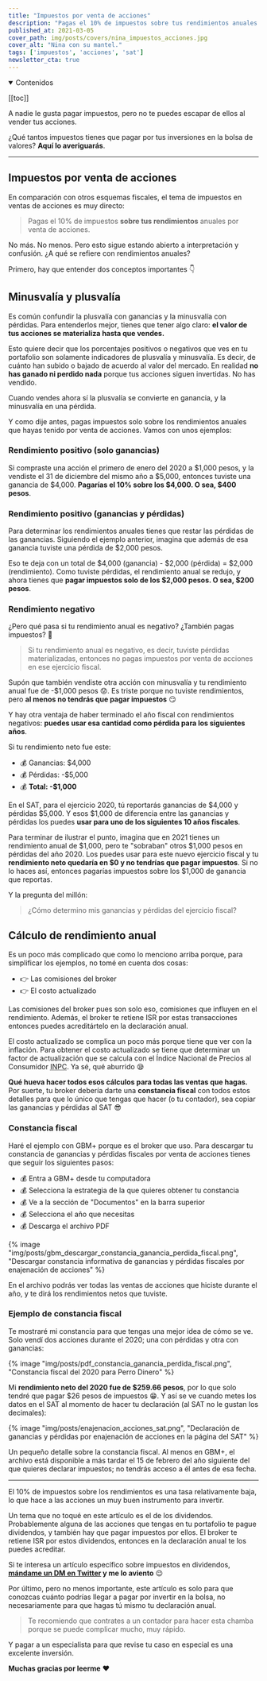 ```yaml
---
title: "Impuestos por venta de acciones"
description: "Pagas el 10% de impuestos sobre tus rendimientos anuales por venta de acciones. Aquí te explico todos los detalles."
published_at: 2021-03-05
cover_path: img/posts/covers/nina_impuestos_acciones.jpg
cover_alt: "Nina con su mantel."
tags: ['impuestos', 'acciones', 'sat']
newsletter_cta: true
---
```


<details open>
  <summary>
    Contenidos
  </summary>

[[toc]]

</details>

A nadie le gusta pagar impuestos, pero no te puedes escapar de ellos al vender tus acciones.

¿Qué tantos impuestos tienes que pagar por tus inversiones en la bolsa de valores? **Aquí lo averiguarás**.

***

## Impuestos por venta de acciones

En comparación con otros esquemas fiscales, el tema de impuestos en ventas de acciones es muy directo:

> Pagas el 10% de impuestos **sobre tus rendimientos** anuales por venta de acciones.

No más. No menos. Pero esto sigue estando abierto a interpretación y confusión. ¿A qué se refiere con rendimientos anuales?

Primero, hay que entender dos conceptos importantes 👇

## Minusvalía y plusvalía

Es común confundir la plusvalía con ganancias y la minusvalía con pérdidas. Para entenderlos mejor, tienes que tener algo claro: **el valor de tus acciones se materializa hasta que vendes.**

Esto quiere decir que los porcentajes positivos o negativos que ves en tu portafolio son solamente indicadores de plusvalía y minusvalía. Es decir, de cuánto han subido o bajado de acuerdo al valor del mercado. En realidad **no has ganado ni perdido nada** porque tus acciones siguen invertidas. No has vendido.

Cuando vendes ahora sí la plusvalía se convierte en ganancia, y la minusvalía en una pérdida.

Y como dije antes, pagas impuestos solo sobre los rendimientos anuales que hayas tenido por venta de acciones. Vamos con unos ejemplos:

### Rendimiento positivo (solo ganancias)

Si compraste una acción el primero de enero del 2020 a $1,000 pesos, y la vendiste el 31 de diciembre del mismo año a $5,000, entonces tuviste una ganancia de $4,000. **Pagarías el 10% sobre los $4,000. O sea, $400 pesos**.

### Rendimiento positivo (ganancias y pérdidas)

Para determinar los rendimientos anuales tienes que restar las pérdidas de las ganancias. Siguiendo el ejemplo anterior, imagina que además de esa ganancia tuviste una pérdida de $2,000 pesos.

Eso te deja con un total de $4,000 (ganancia) - $2,000 (pérdida) = $2,000 (rendimiento). Como tuviste pérdidas, el rendimiento anual se redujo, y ahora tienes que **pagar impuestos solo de los $2,000 pesos. O sea, $200 pesos**.

### Rendimiento negativo

¿Pero qué pasa si tu rendimiento anual es negativo? ¿También pagas impuestos? 🧐

> Si tu rendimiento anual es negativo, es decir, tuviste pérdidas materializadas, entonces no pagas impuestos por venta de acciones en ese ejercicio fiscal.

Supón que también vendiste otra acción con minusvalía y tu rendimiento anual fue de -$1,000 pesos 😟. Es triste porque no tuviste rendimientos, pero **al menos no tendrás que pagar impuestos** 😏

Y hay otra ventaja de haber terminado el año fiscal con rendimientos negativos: **puedes usar esa cantidad como pérdida para los siguientes años**.

Si tu rendimiento neto fue este:
- 💰 Ganancias: $4,000
- 💰 Pérdidas: -$5,000
- 💰 **Total: -$1,000**

En el SAT, para el ejercicio 2020, tú reportarás ganancias de $4,000 y pérdidas $5,000. Y esos $1,000 de diferencia entre las ganancias y pérdidas los puedes **usar para uno de los siguientes 10 años fiscales**.

Para terminar de ilustrar el punto, imagina que en 2021 tienes un rendimiento anual de $1,000, pero te "sobraban" otros $1,000 pesos en pérdidas del año 2020. Los puedes usar para este nuevo ejercicio fiscal y tu **rendimiento neto quedaría en $0 y no tendrías que pagar impuestos**. Si no lo haces así, entonces pagarías impuestos sobre los $1,000 de ganancia que reportas.

Y la pregunta del millón:

> ¿Cómo determino mis ganancias y pérdidas del ejercicio fiscal?

## Cálculo de rendimiento anual

Es un poco más complicado que como lo menciono arriba porque, para simplificar los ejemplos, no tomé en cuenta dos cosas:
- 👉 Las comisiones del broker
- 👉 El costo actualizado

Las comisiones del broker pues son solo eso, comisiones que influyen en el rendimiento. Además, el broker te retiene ISR por estas transacciones entonces puedes acreditártelo en la declaración anual.

El costo actualizado se complica un poco más porque tiene que ver con la inflación. Para obtener el costo actualizado se tiene que determinar un factor de actualización que se calcula con el Índice Nacional de Precios al Consumidor <abbr title="Índice Nacional de Precios al Consumidor">INPC</abbr>. Ya sé, qué aburrido 😪

**Qué hueva hacer todos esos cálculos para todas las ventas que hagas.** Por suerte, tu broker debería darte una **constancia fiscal** con todos estos detalles para que lo único que tengas que hacer (o tu contador), sea copiar las ganancias y pérdidas al SAT 😎

### Constancia fiscal

Haré el ejemplo con GBM+ porque es el broker que uso. Para descargar tu constancia de ganancias y pérdidas fiscales por venta de acciones tienes que seguir los siguientes pasos:
- 💰 Entra a GBM+ desde tu computadora
- 💰 Selecciona la estrategia de la que quieres obtener tu constancia
- 💰 Ve a la sección de "Documentos" en la barra superior
- 💰 Selecciona el año que necesitas
- 💰 Descarga el archivo PDF

{% image "img/posts/gbm_descargar_constancia_ganancia_perdida_fiscal.png", "Descargar constancia informativa de ganancias y pérdidas fiscales por enajenación de acciones" %}

En el archivo podrás ver todas las ventas de acciones que hiciste durante el año, y te dirá los rendimientos netos que tuviste.

### Ejemplo de constancia fiscal

Te mostraré mi constancia para que tengas una mejor idea de cómo se ve. Solo vendí dos acciones durante el 2020; una con pérdidas y otra con ganancias:

{% image "img/posts/pdf_constancia_ganancia_perdida_fiscal.png", "Constancia fiscal del 2020 para Perro Dinero" %}

Mi **rendimiento neto del 2020 fue de $259.66 pesos**, por lo que solo tendré que pagar $26 pesos de impuestos 😁. Y así se ve cuando metes los datos en el SAT al momento de hacer tu declaración (al SAT no le gustan los decimales):

{% image "img/posts/enajenacion_acciones_sat.png", "Declaración de ganancias y pérdidas por enajenación de acciones en la página del SAT" %}

Un pequeño detalle sobre la constancia fiscal. Al menos en GBM+, el archivo está disponible a más tardar el 15 de febrero del año siguiente del que quieres declarar impuestos; no tendrás acceso a él antes de esa fecha.

***

El 10% de impuestos sobre los rendimientos es una tasa relativamente baja, lo que hace a las acciones un muy buen instrumento para invertir.

Un tema que no toqué en este artículo es el de los dividendos. Probablemente alguna de las acciones que tengas en tu portafolio te pague dividendos, y también hay que pagar impuestos por ellos. El broker te retiene ISR por estos dividendos, entonces en la declaración anual te los puedes acreditar.

Si te interesa un artículo específico sobre impuestos en dividendos, **[mándame un DM en Twitter](https://twitter.com/messages/compose?recipient_id=1252783162180227072&text=Hola%20Perro%20%F0%9F%91%8B%0A%0A%C2%A1Avi%C3%A9ntate%20el%20post%20sobre%20impuestos%20en%20dividendos%21) y me lo aviento** 😉

Por último, pero no menos importante, este artículo es solo para que conozcas cuánto podrías llegar a pagar por invertir en la bolsa, no necesariamente para que hagas tú mismo tu declaración anual.

> Te recomiendo que contrates a un contador para hacer esta chamba porque se puede complicar mucho, muy rápido.

Y pagar a un especialista para que revise tu caso en especial es una excelente inversión.

**Muchas gracias por leerme** ❤️
